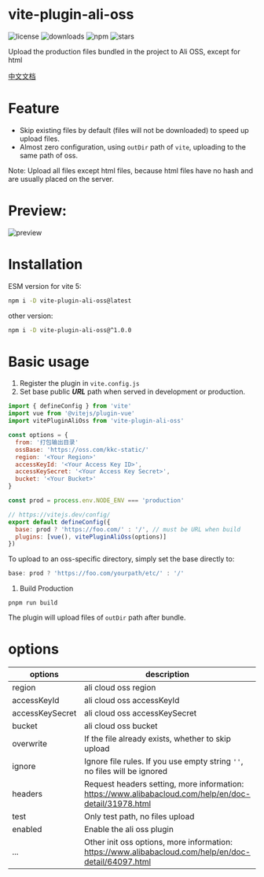 vite-plugin-ali-oss
=======
![license](https://img.shields.io/npm/l/vite-plugin-ali-oss)
![downloads](https://img.shields.io/npm/dt/vite-plugin-ali-oss)
![npm](https://img.shields.io/npm/v/vite-plugin-ali-oss)
![stars](https://img.shields.io/github/stars/xiaweiss/vite-plugin-ali-oss)

Upload the production files bundled in the project to Ali OSS, except for html

[中文文档](https://github.com/xiaweiss/vite-plugin-ali-oss/blob/master/README_CN.md)

# Feature

- Skip existing files by default (files will not be downloaded) to speed up upload files.
- Almost zero configuration, using `outDir` path of `vite`, uploading to the same path of oss.

Note: Upload all files except html files, because html files have no hash and are usually placed on the server.

# Preview:

![preview](https://raw.githubusercontent.com/xiaweiss/vite-plugin-ali-oss/master/example/preview.png)

# Installation

ESM version for vite 5:

```bash
npm i -D vite-plugin-ali-oss@latest
```

other version:

```bash
npm i -D vite-plugin-ali-oss@^1.0.0
```

# Basic usage

1. Register the plugin in `vite.config.js`
2. Set base public ***URL*** path when served in development or production.

```javascript
import { defineConfig } from 'vite'
import vue from '@vitejs/plugin-vue'
import vitePluginAliOss from 'vite-plugin-ali-oss'

const options = {
  from: '打包输出目录'
  ossBase: 'https://oss.com/kkc-static/'
  region: '<Your Region>'
  accessKeyId: '<Your Access Key ID>',
  accessKeySecret: '<Your Access Key Secret>',
  bucket: '<Your Bucket>'
}

const prod = process.env.NODE_ENV === 'production'

// https://vitejs.dev/config/
export default defineConfig({
  base: prod ? 'https://foo.com/' : '/', // must be URL when build
  plugins: [vue(), vitePluginAliOss(options)]
})
```

To upload to an oss-specific directory, simply set the base directly to:
```javascript
base: prod ? 'https://foo.com/yourpath/etc/' : '/'
```

1. Build Production

```
pnpm run build
```

The plugin will upload files of `outDir` path after bundle.

# options

| options         | description                                                               | type    | default       |
|-----------------|---------------------------------------------------------------------------|---------|---------------|
| region          | ali cloud oss region                                                      | string  |               |
| accessKeyId     | ali cloud oss accessKeyId                                                 | string  |               |
| accessKeySecret | ali cloud oss accessKeySecret                                             | string  |               |
| bucket          | ali cloud oss bucket                                                      | string  |               |
| overwrite       | If the file already exists, whether to skip upload                        | boolean | false         |
| ignore          | Ignore file rules. If you use empty string `''`, no files will be ignored | string  | `'**/*.html'` |
| headers         | Request headers setting, more information: https://www.alibabacloud.com/help/en/doc-detail/31978.html | object | {} |
| test            | Only test path, no files upload                                           | boolean | false         |
| enabled         | Enable the ali oss plugin                                                 | boolean | true          |
| ...             | Other init oss options, more information: https://www.alibabacloud.com/help/en/doc-detail/64097.html | any | |

